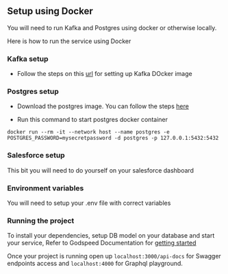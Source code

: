## Setup using Docker
You will need to run Kafka and Postgres using docker or otherwise locally.

Here is how to run the service using Docker
### Kafka setup
- Follow the steps on this [url](https://www.baeldung.com/ops/kafka-docker-setup) for setting up Kafka DOcker image

### Postgres setup
- Download the postgres image. You can follow the steps [here](https://www.docker.com/blog/how-to-use-the-postgres-docker-official-image/)

- Run this command to start postgres docker container
```
docker run --rm -it --network host --name postgres -e POSTGRES_PASSWORD=mysecretpassword -d postgres -p 127.0.0.1:5432:5432
```

### Salesforce setup
This bit you will need to do yourself on your salesforce dashboard

### Environment variables
You will need to setup your .env file with correct variables

### Running the project
To install your dependencies, setup DB model on your database and start your service,
Refer to Godspeed Documentation for [getting started](https://docs.godspeed.systems/docs/getting_started/overview)

Once your project is running open up `localhost:3000/api-docs` for Swagger endpoints access and `localhost:4000` for Graphql playground.